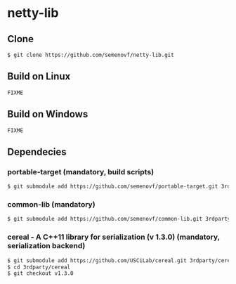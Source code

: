 # netty-lib

## Clone
```
$ git clone https://github.com/semenovf/netty-lib.git
```

 ## Build on Linux
```
FIXME
```

## Build on Windows
```
FIXME
```

## Dependecies

### portable-target (mandatory, build scripts)

```sh
$ git submodule add https://github.com/semenovf/portable-target.git 3rdparty/portable-target
```

### common-lib (mandatory)

```sh
$ git submodule add https://github.com/semenovf/common-lib.git 3rdparty/pfs/common
```

### cereal - A C++11 library for serialization (v 1.3.0) (mandatory, serialization backend)

```sh
$ git submodule add https://github.com/USCiLab/cereal.git 3rdparty/cereal
$ cd 3rdparty/cereal
$ git checkout v1.3.0
```

